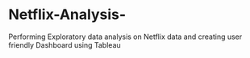 # Netflix-Analysis-
Performing Exploratory data analysis on Netflix data and creating user friendly Dashboard using Tableau
